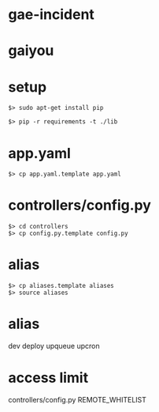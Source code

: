gae-incident
============

# gaiyou


# setup

    $> sudo apt-get install pip

    $> pip -r requirements -t ./lib 

# app.yaml
    $> cp app.yaml.template app.yaml

# controllers/config.py
    $> cd controllers
    $> cp config.py.template config.py

# alias
    $> cp aliases.template aliases
    $> source aliases

# alias
dev 
deploy
upqueue
upcron

# access limit
controllers/config.py
REMOTE_WHITELIST



